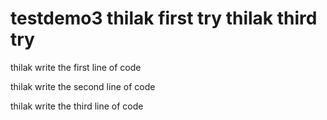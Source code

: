 # testdemo3   thilak first try    thilak third try

thilak write the first line of code 

thilak write the second line of code 


thilak write the third line of code 